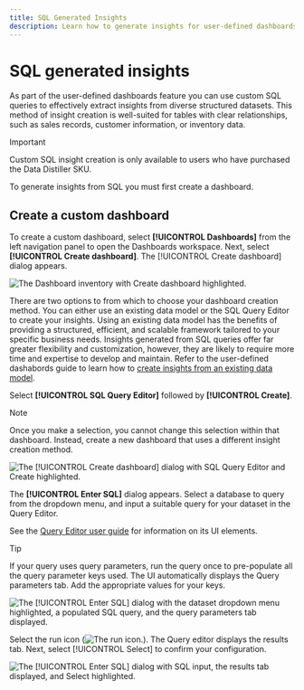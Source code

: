 ```yaml
---
title: SQL Generated Insights
description: Learn how to generate insights for user-defined dashboards with SQL.
---
```

# SQL generated insights

As part of the user-defined dashboards feature you can use custom SQL queries to effectively extract insights from diverse structured datasets. This method of insight creation is well-suited for tables with clear relationships, such as sales records, customer information, or inventory data.

<!-- Users who have purchased the Data Distiller SKU can use custom SQL queries to create insights. -->

>[!IMPORTANT]
>
>Custom SQL insight creation is only available to users who have purchased the Data Distiller SKU.

To generate insights from SQL you must first create a dashboard.

## Create a custom dashboard

To create a custom dashboard, select **[!UICONTROL Dashboards]** from the left navigation panel to open the Dashboards workspace. Next, select **[!UICONTROL Create dashboard]**. The [!UICONTROL Create dashboard] dialog appears.

![The Dashboard inventory with Create dashboard highlighted.]()

There are two options to from which to choose your dashboard creation method. You can either use an existing data model or the SQL Query Editor to create your insights. Using an existing data model has the benefits of providing a structured, efficient, and scalable framework tailored to your specific business needs. Insights generated from SQL queries offer far greater flexibility and customization, however, they are likely to require more time and expertise to develop and maintain. Refer to the user-defined dashabords guide to learn how to [create insights from an existing data model](./user-defined-dashboards.md#create-widget).

Select **[!UICONTROL SQL Query Editor]** followed by **[!UICONTROL Create]**.

>[!NOTE]
>
>Once you make a selection, you cannot change this selection within that dashboard. Instead, create a new dashboard that uses a different insight creation method.

![The [!UICONTROL Create dashboard] dialog with  SQL Query Editor and Create highlighted.]()

The **[!UICONTROL Enter SQL]** dialog appears. Select a database to query from the dropdown menu, and input a suitable query for your dataset in the Query Editor.

See the [Query Editor user guide](../query-service/ui/user-guide.md#query-authoring) for information on its UI elements.

>[!TIP]
>
>If your query uses query parameters, run the query once to pre-populate all the query parameter keys used. The UI automatically displays the Query parameters tab. Add the appropriate values for your keys.

![The [!UICONTROL Enter SQL] dialog with the dataset dropdown menu highlighted, a populated SQL query, and the query parameters tab displayed.]()

Select the run icon (![The run icon.]()). The Query editor displays the results tab. Next, select [!UICONTROL Select] to confirm your configuration.

![The [!UICONTROL Enter SQL] dialog with SQL input, the results tab displayed, and Select highlighted.]()






